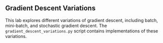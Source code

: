 ## Gradient Descent Variations

This lab explores different variations of gradient descent, including batch, mini-batch, and stochastic gradient descent. The `gradient_descent_variations.py` script contains implementations of these variations.
